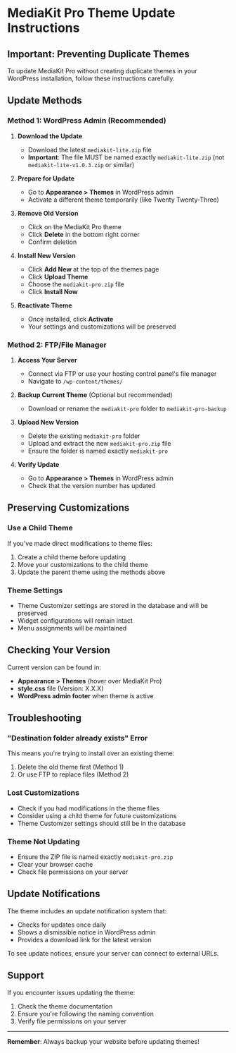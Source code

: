 # MediaKit Pro Theme Update Instructions

## Important: Preventing Duplicate Themes

To update MediaKit Pro without creating duplicate themes in your WordPress installation, follow these instructions carefully.

## Update Methods

### Method 1: WordPress Admin (Recommended)

1. **Download the Update**
   - Download the latest `mediakit-lite.zip` file
   - **Important**: The file MUST be named exactly `mediakit-lite.zip` (not `mediakit-lite-v1.0.3.zip` or similar)

2. **Prepare for Update**
   - Go to **Appearance > Themes** in WordPress admin
   - Activate a different theme temporarily (like Twenty Twenty-Three)

3. **Remove Old Version**
   - Click on the MediaKit Pro theme
   - Click **Delete** in the bottom right corner
   - Confirm deletion

4. **Install New Version**
   - Click **Add New** at the top of the themes page
   - Click **Upload Theme**
   - Choose the `mediakit-pro.zip` file
   - Click **Install Now**

5. **Reactivate Theme**
   - Once installed, click **Activate**
   - Your settings and customizations will be preserved

### Method 2: FTP/File Manager

1. **Access Your Server**
   - Connect via FTP or use your hosting control panel's file manager
   - Navigate to `/wp-content/themes/`

2. **Backup Current Theme** (Optional but recommended)
   - Download or rename the `mediakit-pro` folder to `mediakit-pro-backup`

3. **Upload New Version**
   - Delete the existing `mediakit-pro` folder
   - Upload and extract the new `mediakit-pro.zip` file
   - Ensure the folder is named exactly `mediakit-pro`

4. **Verify Update**
   - Go to **Appearance > Themes** in WordPress admin
   - Check that the version number has updated

## Preserving Customizations

### Use a Child Theme
If you've made direct modifications to theme files:

1. Create a child theme before updating
2. Move your customizations to the child theme
3. Update the parent theme using the methods above

### Theme Settings
- Theme Customizer settings are stored in the database and will be preserved
- Widget configurations will remain intact
- Menu assignments will be maintained

## Checking Your Version

Current version can be found in:
- **Appearance > Themes** (hover over MediaKit Pro)
- **style.css** file (Version: X.X.X)
- **WordPress admin footer** when theme is active

## Troubleshooting

### "Destination folder already exists" Error
This means you're trying to install over an existing theme:
1. Delete the old theme first (Method 1)
2. Or use FTP to replace files (Method 2)

### Lost Customizations
- Check if you had modifications in the theme files
- Consider using a child theme for future customizations
- Theme Customizer settings should still be in the database

### Theme Not Updating
- Ensure the ZIP file is named exactly `mediakit-pro.zip`
- Clear your browser cache
- Check file permissions on your server

## Update Notifications

The theme includes an update notification system that:
- Checks for updates once daily
- Shows a dismissible notice in WordPress admin
- Provides a download link for the latest version

To see update notices, ensure your server can connect to external URLs.

## Support

If you encounter issues updating the theme:
1. Check the theme documentation
2. Ensure you're following the naming convention
3. Verify file permissions on your server

---

**Remember**: Always backup your website before updating themes!